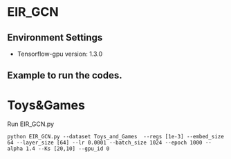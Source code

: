 # EIR_GCN

## Environment Settings
- Tensorflow-gpu version:  1.3.0

## Example to run the codes.
# Toys&Games

Run EIR_GCN.py
```
python EIR_GCN.py --dataset Toys_and_Games  --regs [1e-3] --embed_size 64 --layer_size [64] --lr 0.0001 --batch_size 1024 --epoch 1000 --alpha 1.4 --Ks [20,10] --gpu_id 0
```
